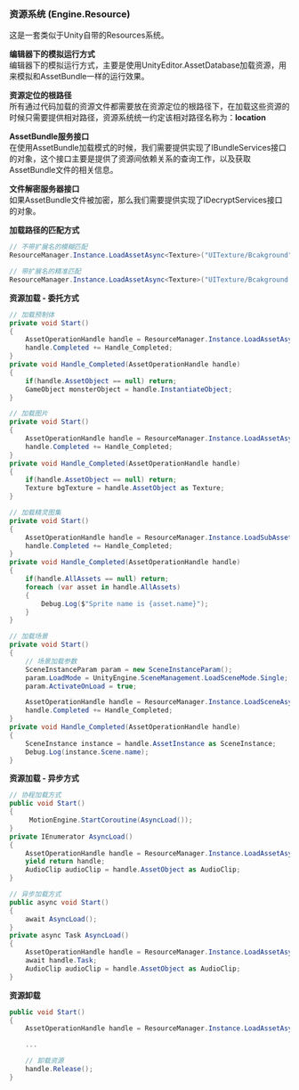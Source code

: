 ### 资源系统 (Engine.Resource)

这是一套类似于Unity自带的Resources系统。

**编辑器下的模拟运行方式**  
编辑器下的模拟运行方式，主要是使用UnityEditor.AssetDatabase加载资源，用来模拟和AssetBundle一样的运行效果。

**资源定位的根路径**  
所有通过代码加载的资源文件都需要放在资源定位的根路径下，在加载这些资源的时候只需要提供相对路径，资源系统统一约定该相对路径名称为：**location**   

**AssetBundle服务接口**  
在使用AssetBundle加载模式的时候，我们需要提供实现了IBundleServices接口的对象，这个接口主要是提供了资源间依赖关系的查询工作，以及获取AssetBundle文件的相关信息。

**文件解密服务器接口**  
如果AssetBundle文件被加密，那么我们需要提供实现了IDecryptServices接口的对象。

**加载路径的匹配方式**  
````C#
// 不带扩展名的模糊匹配
ResourceManager.Instance.LoadAssetAsync<Texture>("UITexture/Bcakground");

// 带扩展名的精准匹配
ResourceManager.Instance.LoadAssetAsync<Texture>("UITexture/Bcakground.png");
````

**资源加载 - 委托方式**  
````C#
// 加载预制体
private void Start()
{
	AssetOperationHandle handle = ResourceManager.Instance.LoadAssetAsync<GameObject>("Model/Monster");
	handle.Completed += Handle_Completed;
}
private void Handle_Completed(AssetOperationHandle handle)
{
	if(handle.AssetObject == null) return;
	GameObject monsterObject = handle.InstantiateObject;
}
````

````C#
// 加载图片
private void Start()
{
	AssetOperationHandle handle = ResourceManager.Instance.LoadAssetAsync<Texture>("UITexture/Bcakground");
	handle.Completed += Handle_Completed;
}
private void Handle_Completed(AssetOperationHandle handle)
{
	if(handle.AssetObject == null) return;
	Texture bgTexture = handle.AssetObject as Texture;
}
````

````C#
// 加载精灵图集
private void Start()
{
	AssetOperationHandle handle = ResourceManager.Instance.LoadSubAssetsAsync<Sprite>("UISprite/Common");
	handle.Completed += Handle_Completed;
}
private void Handle_Completed(AssetOperationHandle handle)
{
	if(handle.AllAssets == null) return;
	foreach (var asset in handle.AllAssets)
	{
		Debug.Log($"Sprite name is {asset.name}");
	}
}
````

````C#
// 加载场景
private void Start()
{
	// 场景加载参数
	SceneInstanceParam param = new SceneInstanceParam();
	param.LoadMode = UnityEngine.SceneManagement.LoadSceneMode.Single;
	param.ActivateOnLoad = true;

	AssetOperationHandle handle = ResourceManager.Instance.LoadSceneAsync("Scene/Login", param);
	handle.Completed += Handle_Completed;
}
private void Handle_Completed(AssetOperationHandle handle)
{
	SceneInstance instance = handle.AssetInstance as SceneInstance;
	Debug.Log(instance.Scene.name);
}
````

**资源加载 - 异步方式**  
````C#
// 协程加载方式
public void Start()
{
	 MotionEngine.StartCoroutine(AsyncLoad());
}
private IEnumerator AsyncLoad()
{
	AssetOperationHandle handle = ResourceManager.Instance.LoadAssetAsync<AudioClip>("Audio/bgMusic");
	yield return handle;
	AudioClip audioClip = handle.AssetObject as AudioClip;
}
````

````C#
// 异步加载方式
public async void Start()
{
	await AsyncLoad();
}
private async Task AsyncLoad()
{
	AssetOperationHandle handle = ResourceManager.Instance.LoadAssetAsync<AudioClip>("Audio/bgMusic");
	await handle.Task;
	AudioClip audioClip = handle.AssetObject as AudioClip;
}
````

**资源卸载**  
````C#
public void Start()
{
	AssetOperationHandle handle = ResourceManager.Instance.LoadAssetAsync<AudioClip>("Audio/bgMusic");

	...

	// 卸载资源
	handle.Release();
}
````